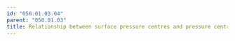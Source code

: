 ```yaml
---
id: "050.01.03.04"
parent: "050.01.03"
title: Relationship between surface pressure centres and pressure centres aloft
---
```

